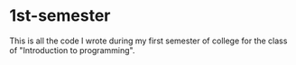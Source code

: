 # 1st-semester

This is all the code I wrote during my first semester of college for the class of "Introduction to programming".
